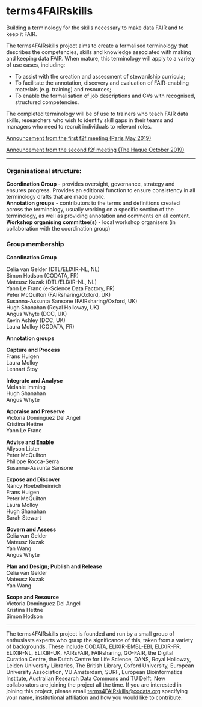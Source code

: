# terms4FAIRskills

Building a terminology for the skills necessary to make data FAIR and to keep it FAIR.

The terms4FAIRskills project aims to create a formalised terminology that describes the competencies, skills and knowledge associated with making and keeping data FAIR. When mature, this terminology will apply to a variety of use cases, including:
- To assist with the creation and assessment of stewardship curricula;
- To facilitate the annotation, discovery and evaluation of FAIR-enabling materials (e.g. training) and resources;
- To enable the formalisation of job descriptions and CVs with recognised, structured competencies.
 
The completed terminology will be of use to trainers who teach FAIR data skills, researchers who wish to identify skill gaps in their teams and managers who need to recruit individuals to relevant roles.


[Announcement from the first f2f meeting (Paris May 2019)](https://terms4fairskills.github.io/Announcement.html)
  
[Announcement from the second f2f meeting (The Hague October 2019)](https://terms4fairskills.github.io/2ndWorkshopHagueAnnouncement.html)


---

### Organisational structure:  

**Coordination Group** - provides oversight, governance, strategy and ensures progress. Provides an editional function to ensure consistency in all terminology drafts that are made public.  
**Annotation groups** - contributors to the terms and definitions created across the terminology, usually working on a specific section of the terminology, as well as providing annotation and comments on all content.  
**Workshop organising committee(s)** - local workshop organisers (in collaboration with the coordination group)  

### Group membership  

**Coordination Group**  

Celia van Gelder (DTL/ELIXIR-NL, NL)  
Simon Hodson (CODATA, FR)  
Mateusz Kuzak (DTL/ELIXIR-NL, NL)  
Yann Le Franc (e-Science Data Factory, FR)  
Peter McQuilton (FAIRsharing/Oxford, UK)  
Susanna-Assunta Sansone (FAIRsharing/Oxford, UK)  
Hugh Shanahan (Royal Holloway, UK)  
Angus Whyte (DCC, UK)  
Kevin Ashley (DCC, UK)  
Laura Molloy (CODATA, FR)  


**Annotation groups**  

**Capture and Process**  
Frans Huigen  
Laura Molloy    
Lennart Stoy  

**Integrate and Analyse**  
Melanie Imming  
Hugh Shanahan  
Angus Whyte  

**Appraise and Preserve**  
Victoria Dominguez Del Angel  
Kristina Hettne  
Yann Le Franc  

**Advise and Enable**  
Allyson Lister  
Peter McQuilton  
Philippe Rocca-Serra  
Susanna-Assunta Sansone  

**Expose and Discover**  
Nancy Hoebelheinrich  
Frans Huigen  
Peter McQuilton  
Laura Molloy  
Hugh Shanahan  
Sarah Stewart  

**Govern and Assess**  
Celia van Gelder    
Mateusz Kuzak  
Yan Wang  
Angus Whyte  

**Plan and Design; Publish and Release**  
Celia van Gelder  
Mateusz Kuzak  
Yan Wang  

**Scope and Resource**  
Victoria Dominguez Del Angel  
Kristina Hettne  
Simon Hodson  

---

The terms4FAIRskills project is founded and run by a small group of enthusiasts experts who grasp the significance of this, taken from a variety of backgrounds. These include CODATA, ELIXIR-EMBL-EBI, ELIXIR-FR, ELIXIR-NL, ELIXIR-UK, FAIRsFAIR, FAIRsharing, GO-FAIR, the Digital Curation Centre, the Dutch Centre for Life Science, DANS, Royal Holloway, Leiden University Libraries, The British Library, Oxford University, European University Association, VU Amsterdam, SURF, European Bioinformatics Institute, Australian Research Data Commons and TU Delft. New collaborators are joining the project all the time. If you are interested in joining this project, please email [terms4FAIRskills@codata.org](mailto:terms4FAIRskills@codata.org) specifying your name, institutional affiliation and how you would like to contribute.
